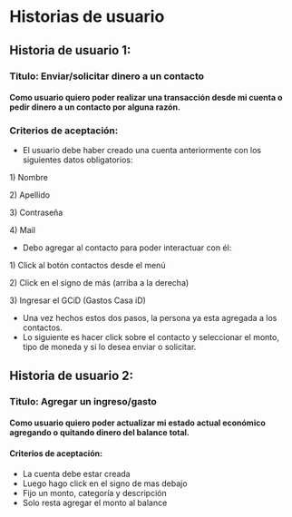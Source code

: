 # Historias de usuario

## Historia de usuario 1: 

### Titulo:  Enviar/solicitar dinero a un contacto

#### Como usuario quiero poder realizar una transacción desde mi cuenta o pedir dinero a un contacto por alguna razón.

### Criterios de aceptación: 

* El usuario debe haber creado una cuenta anteriormente con los siguientes datos obligatorios:

1\) Nombre

2\) Apellido

3\) Contraseña

4\) Mail

* Debo agregar al contacto para poder interactuar con él:

1\) Click al botón contactos desde el menú

2\) Click en el signo de más (arriba a la derecha)

3\) Ingresar el GCiD (Gastos Casa iD)

* Una vez hechos estos dos pasos, la persona ya esta agregada a los contactos. 
* Lo siguiente es hacer click sobre el contacto y seleccionar el monto, tipo de moneda y si lo desea enviar o solicitar.

## Historia de usuario 2: 

### Titulo:  Agregar un ingreso/gasto

#### Como usuario quiero poder actualizar mi estado actual económico agregando o quitando dinero del balance total.

#### Criterios de aceptación: 

* La cuenta debe estar creada
* Luego hago click en el signo de mas debajo
* Fijo un monto, categoría y descripción
* Solo resta agregar el monto al balance

